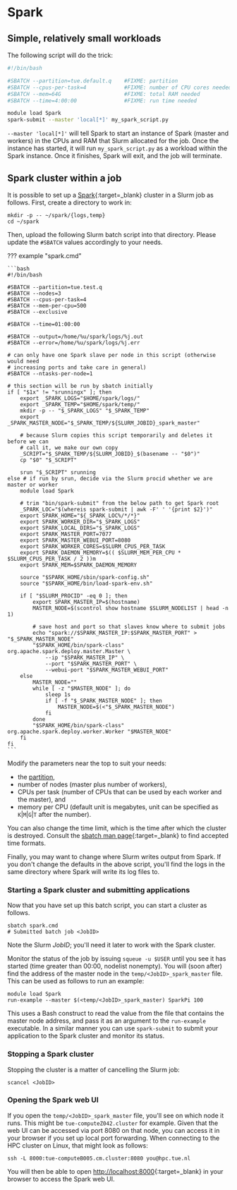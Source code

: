 # Spark

## Simple, relatively small workloads

The following script will do the trick:

```bash
#!/bin/bash

#SBATCH --partition=tue.default.q    #FIXME: partition
#SBATCH --cpus-per-task=4            #FIXME: number of CPU cores needed
#SBATCH --mem=64G                    #FIXME: total RAM needed
#SBATCH --time=4:00:00               #FIXME: run time needed

module load Spark
spark-submit --master 'local[*]' my_spark_script.py
```

`--master 'local[*]'` will tell Spark to start an instance of Spark (master and workers) in the CPUs and RAM that Slurm allocated for the job.  Once the instance has started, it will run `my_spark_script.py` as a workload within the Spark instance.  Once it finishes, Spark will exit, and the job will terminate.

## Spark cluster within a job

It is possible to set up a [Spark](https://spark.apache.org/){:target=_blank} cluster in a Slurm job as follows. 
First, create a directory to work in:

```shell
mkdir -p -- ~/spark/{logs,temp}
cd ~/spark
```

Then, upload the following Slurm batch script into that directory.
Please update the `#SBATCH` values accordingly to your needs.

??? example "spark.cmd"

    ```bash
    #!/bin/bash

    #SBATCH --partition=tue.test.q
    #SBATCH --nodes=3
    #SBATCH --cpus-per-task=4
    #SBATCH --mem-per-cpu=500
    #SBATCH --exclusive

    #SBATCH --time=01:00:00

    #SBATCH --output=/home/%u/spark/logs/%j.out
    #SBATCH --error=/home/%u/spark/logs/%j.err

    # can only have one Spark slave per node in this script (otherwise would need
    # increasing ports and take care in general)
    #SBATCH --ntasks-per-node=1

    # this section will be run by sbatch initially
    if [ "$1x" != "srunningx" ]; then
        export _SPARK_LOGS="$HOME/spark/logs/"
        export _SPARK_TEMP="$HOME/spark/temp/"
        mkdir -p -- "$_SPARK_LOGS" "$_SPARK_TEMP"
        export _SPARK_MASTER_NODE="$_SPARK_TEMP/${SLURM_JOBID}_spark_master"

        # because Slurm copies this script temporarily and deletes it before we can
        # call it, we make our own copy
        _SCRIPT="$_SPARK_TEMP/${SLURM_JOBID}_$(basename -- "$0")"
        cp "$0" "$_SCRIPT"

        srun "$_SCRIPT" srunning
    else # if run by srun, decide via the Slurm procid whether we are master or worker
        module load Spark

        # trim "bin/spark-submit" from the below path to get Spark root
        _SPARK_LOC="$(whereis spark-submit | awk -F' ' '{print $2}')"
        export SPARK_HOME="${_SPARK_LOC%/*/*}"
        export SPARK_WORKER_DIR="$_SPARK_LOGS"
        export SPARK_LOCAL_DIRS="$_SPARK_LOGS"
        export SPARK_MASTER_PORT=7077
        export SPARK_MASTER_WEBUI_PORT=8080
        export SPARK_WORKER_CORES=$SLURM_CPUS_PER_TASK
        export SPARK_DAEMON_MEMORY=$(( $SLURM_MEM_PER_CPU * $SLURM_CPUS_PER_TASK / 2 ))m
        export SPARK_MEM=$SPARK_DAEMON_MEMORY

        source "$SPARK_HOME/sbin/spark-config.sh"
        source "$SPARK_HOME/bin/load-spark-env.sh"

        if [ "$SLURM_PROCID" -eq 0 ]; then
            export SPARK_MASTER_IP=$(hostname)
            MASTER_NODE=$(scontrol show hostname $SLURM_NODELIST | head -n 1)

            # save host and port so that slaves know where to submit jobs
            echo "spark://$SPARK_MASTER_IP:$SPARK_MASTER_PORT" > "$_SPARK_MASTER_NODE"
            "$SPARK_HOME/bin/spark-class" org.apache.spark.deploy.master.Master \
                --ip "$SPARK_MASTER_IP" \
                --port "$SPARK_MASTER_PORT" \
                --webui-port "$SPARK_MASTER_WEBUI_PORT"
        else
            MASTER_NODE=""
            while [ -z "$MASTER_NODE" ]; do
                sleep 1s
                if [ -f "$_SPARK_MASTER_NODE" ]; then
                    MASTER_NODE=$(<"$_SPARK_MASTER_NODE")
                fi
            done
            "$SPARK_HOME/bin/spark-class" org.apache.spark.deploy.worker.Worker "$MASTER_NODE"
        fi
    fi
    ```

Modify the parameters near the top to suit your needs:

-   the [partition](../../steps/jobs/index.md),
-   number of nodes (master plus number of workers),
-   CPUs per task (number of CPUs that can be used by each worker and
    the master), and
-   memory per CPU (default unit is megabytes, unit can be specified as `K`|`M`|`G`|`T` after the number).

You can also change the time limit, which is the time after which the
cluster is destroyed. Consult the [sbatch man page](https://slurm.schedmd.com/sbatch.html){:target=_blank} to find accepted time
formats.

Finally, you may want to change where Slurm writes output from Spark. If
you don't change the defaults in the above script, you'll find the logs
in the same directory where Spark will write its log files to.

### Starting a Spark cluster and submitting applications

Now that you have set up this batch script, you can start a cluster as
follows.

```shell
sbatch spark.cmd
# Submitted batch job <JobID>
```

Note the Slurm _JobID_; you'll need it later to work with the Spark cluster.

Monitor the status of the job by issuing `squeue -u $USER` until you see
it has started (time greater than 00:00, nodelist nonempty). You will
(soon after) find the address of the master node in the
`temp/<JobID>_spark_master` file. This can be used as follows to run an example:

```shell
module load Spark
run-example --master $(<temp/<JobID>_spark_master) SparkPi 100
```

This uses a Bash construct to read the value from the file that contains
the master node address, and pass it as an argument to the `run-example`
executable. In a similar manner you can use `spark-submit` to submit
your application to the Spark cluster and monitor its status.

### Stopping a Spark cluster

Stopping the cluster is a matter of cancelling the Slurm job:
```shell
scancel <JobID>
```

### Opening the Spark web UI

If you open the `temp/<JobID>_spark_master` file, you'll see on which
node it runs. This might be `tue-computeZ042.cluster` for example.
Given that the web UI can be accessed via port 8080 on that node, you
can access it in your browser if you set up local port forwarding. When
connecting to the HPC cluster on Linux, that might look as follows:

```shell
ssh -L 8000:tue-computeB005.cm.cluster:8080 you@hpc.tue.nl
```

You will then be able to open [http://localhost:8000](http://localhost:8000){:target=_blank} in your browser to access the Spark web UI.
